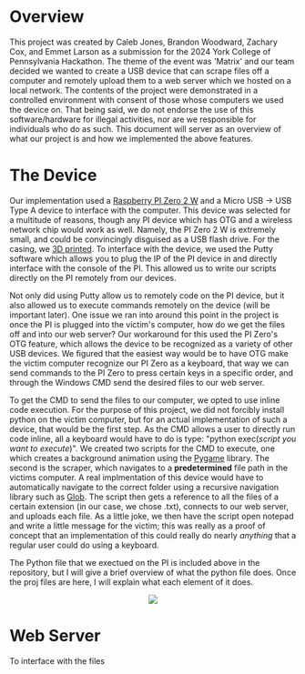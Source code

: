 # Overview
This project was created by Caleb Jones, Brandon Woodward, Zachary Cox, and Emmet Larson as a submission for the 2024 York College of Pennsylvania Hackathon. The theme of the event was 'Matrix' and our team decided we wanted to create a USB device that can scrape files off a computer and remotely upload them to a web server which we hosted on a local network. The contents of the project were demonstrated in a controlled environment with consent of those whose computers we used the device on. That being said, we do not endorse the use of this software/hardware for illegal activities, nor are we responsible for individuals who do as such. This document will server as an overview of what our project is and how we implemented the above features.

# The Device
Our implementation used a [Raspberry PI Zero 2 W](https://www.microcenter.com/product/643085/raspberry-pi-zero-2-w) and a Micro USB -> USB Type A device to interface with the computer. This device was selected for a multitude of reasons, though any PI device which has OTG and a wireless network chip would work as well. Namely, the PI Zero 2 W is extremely small, and could be convincingly disguised as a USB flash drive. For the casing, we [3D printed](https://cults3d.com/en/3d-model/gadget/m-n-mal-raspberry-pi-zero-2-case-housing-sleeve). To interface with the device, we used the Putty software which allows you to plug the IP of the PI device in and directly interface with the console of the PI. This allowed us to write our scripts directly on the PI remotely from our devices.

Not only did using Putty allow us to remotely code on the PI device, but it also allowed us to execute commands remotely on the device (will be important later). One issue we ran into around this point in the project is once the PI is plugged into the victim's computer, how do we get the files off and into our web server? Our workaround for this used the PI Zero's OTG feature, which allows the device to be recognized as a variety of other USB devices. We figured that the easiest way would be to have OTG make the victim computer recognize our PI Zero as a keyboard, that way we can send commands to the PI Zero to press certain keys in a specific order, and through the Windows CMD send the desired files to our web server.

To get the CMD to send the files to our computer, we opted to use inline code execution. For the purpose of this project, we did not forcibly install python on the victim computer, but for an actual implementation of such a device, that would be the first step. As the CMD allows a user to directly run code inline, all a keyboard would have to do is type: "python exec(*script you want to execute*)". We created two scripts for the CMD to execute, one which creates a background animation using the [Pygame](https://www.pygame.org/docs/) library. The second is the scraper, which navigates to a **predetermined** file path in the victims computer. A real implmentation of this device would have to automatically navigate to the correct folder using a recursive navigation library such as [Glob](https://docs.python.org/3/library/glob.html). The script then gets a reference to all the files of a certain extension (in our case, we chose .txt), connects to our web server, and uploads each file. As a little joke, we then have the script open notepad and write a little message for the victim; this was really as a proof of concept that an implementation of this could really do nearly *anything* that a regular user could do using a keyboard.

The Python file that we exectued on the PI is included above in the repository, but I will give a brief overview of what the python file does. Once the proj files are here, I will explain what each element of it does.
<p align="center">
  <img src="https://github.com/user-attachments/assets/acb5e248-bbe9-4483-8fc7-2eb36004d4da" />
</p>

# Web Server
To interface with the files 
